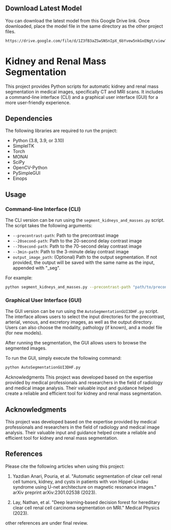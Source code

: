 ## Download Latest Model 

You can download the latest model from this Google Drive link. Once downloaded, place the model file in the same directory as the other project files.

```sh 
https://drive.google.com/file/d/1Z3fB3aZSwSNSnIpX_6bYvew5nkGxENgt/view?usp=sharing
```


# Kidney and Renal Mass Segmentation

This project provides Python scripts for automatic kidney and renal mass segmentation in medical images, specifically CT and MRI scans. It includes a command-line interface (CLI) and a graphical user interface (GUI) for a more user-friendly experience.


## Dependencies

The following libraries are required to run the project:

- Python (3.8, 3.9, or 3.10)
- SimpleITK
- Torch
- MONAI
- SciPy
- OpenCV-Python
- PySimpleGUI
- Einops

## Usage

### Command-line Interface (CLI)

The CLI version can be run using the `segment_kidneys_and_masses.py` script. The script takes the following arguments:

- `--precontrast-path`: Path to the precontrast image
- `--20second-path`: Path to the 20-second delay contrast image
- `--70second-path`: Path to the 70-second delay contrast image
- `--3min-path`: Path to the 3-minute delay contrast image
- `output_image_path`: (Optional) Path to the output segmentation. If not provided, the output will be saved with the same name as the input, appended with "_seg".

For example:

```bash
python segment_kidneys_and_masses.py --precontrast-path "path/to/precontrast" --20second-path "path/to/arterial" --70second-path "path/to/venous" --3min-path "path/to/excretory" "path/to/output"
```
### Graphical User Interface (GUI)

The GUI version can be run using the `AutoSegmentationGUI3DHF.py` script. The interface allows users to select the input directories for the precontrast, arterial, venous, and excretory images, as well as the output directory. Users can also choose the modality, pathology (if known), and a model file (for new models).

After running the segmentation, the GUI allows users to browse the segmented images.

To run the GUI, simply execute the following command:

```sh
python AutoSegmentationGUI3DHF.py
```
Acknowledgments
This project was developed based on the expertise provided by medical professionals and researchers in the field of radiology and medical image analysis. Their valuable input and guidance helped create a reliable and efficient tool for kidney and renal mass segmentation.


## Acknowledgments
This project was developed based on the expertise provided by medical professionals and researchers in the field of radiology and medical image analysis. Their valuable input and guidance helped create a reliable and efficient tool for kidney and renal mass segmentation.

## References

Please cite the following articles when using this project:
1. Yazdian Anari, Pouria, et al. "Automatic segmentation of clear cell renal cell tumors, kidney, and cysts in patients with von Hippel-Lindau syndrome using U-net architecture on magnetic resonance images." arXiv preprint arXiv:2301.02538 (2023).

2. Lay, Nathan, et al. "Deep learning‐based decision forest for hereditary clear cell renal cell carcinoma segmentation on MRI." Medical Physics (2023).

other references are under final review. 

